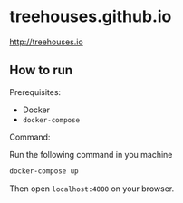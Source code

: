 # treehouses.github.io
http://treehouses.io

## How to run

Prerequisites:
* Docker
* `docker-compose`

Command:

Run the following command in you machine

```bash
docker-compose up
```

Then open `localhost:4000` on your browser.